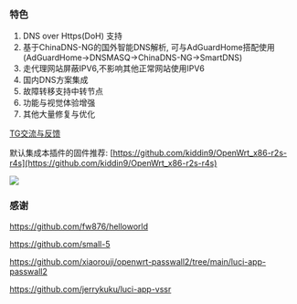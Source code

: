 ### 特色
1.  DNS over Https(DoH) 支持
1.  基于ChinaDNS-NG的国外智能DNS解析, 可与AdGuardHome搭配使用 (AdGuardHome->DNSMASQ->ChinaDNS-NG->SmartDNS)
1.  走代理网站屏蔽IPV6,不影响其他正常网站使用IPV6
1.  国内DNS方案集成
1.  故障转移支持中转节点
1.  功能与视觉体验增强
1.  其他大量修复与优化

[TG交流与反馈](https://t.me/opwrt)

默认集成本插件的固件推荐: [https://github.com/kiddin9/OpenWrt_x86-r2s-r4s](https://github.com/kiddin9/OpenWrt_x86-r2s-r4s)

![](https://raw.githubusercontent.com/kiddin9/luci-app-bypass/main/screenshot.png)

### 感谢
https://github.com/fw876/helloworld

https://github.com/small-5

https://github.com/xiaorouji/openwrt-passwall2/tree/main/luci-app-passwall2

https://github.com/jerrykuku/luci-app-vssr

